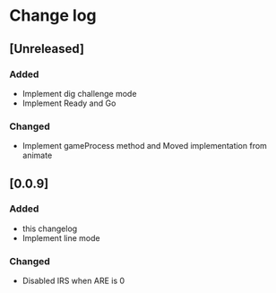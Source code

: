# Change log

## [Unreleased]

### Added

- Implement dig challenge mode
- Implement Ready and Go

### Changed

- Implement gameProcess method and Moved implementation from animate

## [0.0.9]

### Added

- this changelog
- Implement line mode

### Changed

- Disabled IRS when ARE is 0
